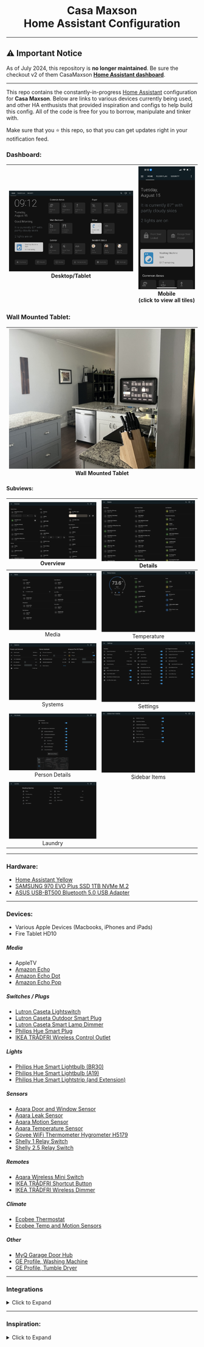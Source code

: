 
<h1 align="center">Casa Maxson
  <br>Home Assistant Configuration
</h1>

---

## ⚠️ **Important Notice**

As of July 2024, this repository is **no longer maintained**. Be sure the checkout v2 of them CasaMaxson **[Home Assistant dashboard](https://github.com/thomasmaxson/Home-Assistant-Configuration-v2)**.

---

This repo contains the constantly-in-progress [Home Assistant](https://home-assistant.io/) configuration for **Casa Maxson**. Below are links to various devices currently being used, and other HA enthusists that provided inspiration and configs to help build this config. All of the code is free for you to borrow, manipulate and tinker with.

Make sure that you :star: this repo, so that you can get updates right in your notification feed.

### Dashboard:
| [![dashboard-desktop](https://raw.githubusercontent.com/thomasmaxson/Home-Assistant-Configuration/main/config/www/images/dashboard/dashboard-desktop.png)](https://raw.githubusercontent.com/thomasmaxson/Home-Assistant-Configuration/main/config/www/images/dashboard/dashboard-desktop.png)<br>Desktop/Tablet | [![dashboard-mobile](https://raw.githubusercontent.com/thomasmaxson/Home-Assistant-Configuration/main/config/www/images/dashboard/dashboard-mobile.png)](https://raw.githubusercontent.com/thomasmaxson/Home-Assistant-Configuration/main/config/www/images/dashboard/dashboard-mobile-full.png)<br>Mobile<br>(click to view all tiles) |
|:---:|:---:|

### Wall Mounted Tablet:
| [![wallmount](https://raw.githubusercontent.com/thomasmaxson/Home-Assistant-Configuration/main/config/www/images/dashboard/wall-mount.jpeg)](https://raw.githubusercontent.com/thomasmaxson/Home-Assistant-Configuration/main/config/www/images/dashboard/wall-mount.jpeg)<br>Wall Mounted Tablet |
|:---:|

#### Subviews:
| [![overview](https://raw.githubusercontent.com/thomasmaxson/Home-Assistant-Configuration/main/config/www/images/dashboard/subview-overview.png)](https://raw.githubusercontent.com/thomasmaxson/Home-Assistant-Configuration/main/config/www/images/dashboard/subview-overview.png)<br>Overview | [![details](https://raw.githubusercontent.com/thomasmaxson/Home-Assistant-Configuration/main/config/www/images/dashboard/subview-details.png)](https://raw.githubusercontent.com/thomasmaxson/Home-Assistant-Configuration/main/config/www/images/dashboard/subview-details.png)<br>Details |
|:---:|:---:|
| [![media](https://raw.githubusercontent.com/thomasmaxson/Home-Assistant-Configuration/main/config/www/images/dashboard/subview-media.png)](https://raw.githubusercontent.com/thomasmaxson/Home-Assistant-Configuration/main/config/www/images/dashboard/subview-media.png)<br>Media | [![temperature](https://raw.githubusercontent.com/thomasmaxson/Home-Assistant-Configuration/main/config/www/images/dashboard/subview-temperature.png)](https://raw.githubusercontent.com/thomasmaxson/Home-Assistant-Configuration/main/config/www/images/dashboard/subview-temperature.png)<br>Temperature |
| [![systems](https://raw.githubusercontent.com/thomasmaxson/Home-Assistant-Configuration/main/config/www/images/dashboard/subview-systems.png)](https://raw.githubusercontent.com/thomasmaxson/Home-Assistant-Configuration/main/config/www/images/dashboard/subview-systems.png)<br>Systems | [![settings](https://raw.githubusercontent.com/thomasmaxson/Home-Assistant-Configuration/main/config/www/images/dashboard/subview-settings.png)](https://raw.githubusercontent.com/thomasmaxson/Home-Assistant-Configuration/main/config/www/images/dashboard/subview-settings.png)<br>Settings | 
| [![person](https://raw.githubusercontent.com/thomasmaxson/Home-Assistant-Configuration/main/config/www/images/dashboard/subview-his-details.png)](https://raw.githubusercontent.com/thomasmaxson/Home-Assistant-Configuration/main/config/www/images/dashboard/subview-his-details.png)<br>Person Details | [![sidebar](https://raw.githubusercontent.com/thomasmaxson/Home-Assistant-Configuration/main/config/www/images/dashboard/subview-sidebar-items.png)](https://raw.githubusercontent.com/thomasmaxson/Home-Assistant-Configuration/main/config/www/images/dashboard/subview-sidebar-items.png)<br>Sidebar Items |
| [![laundry](https://raw.githubusercontent.com/thomasmaxson/Home-Assistant-Configuration/main/config/www/images/dashboard/subview-laundry.png)](https://raw.githubusercontent.com/thomasmaxson/Home-Assistant-Configuration/main/config/www/images/dashboard/subview-laundry.png)<br>Laundry |

<hr>

### Hardware:
* [Home Assistant Yellow](https://crowdsupply.com/nabu-casa/home-assistant-yellow)
* [SAMSUNG 970 EVO Plus SSD 1TB NVMe M.2](https://www.amazon.com/dp/B07MFZY2F2/)
* [ASUS USB-BT500 Bluetooth 5.0 USB Adapter](https://www.amazon.com/dp/B08DFBNG7F/)

<hr>

### Devices:
* Various Apple Devices (Macbooks, iPhones and iPads)
* Fire Tablet HD10

##### Media
* AppleTV
* [Amazon Echo](https://www.amazon.com/gp/product/B084J4KNDS/)
* [Amazon Echo Dot](https://www.amazon.com/gp/product/B07FZ8S74R/)
* [Amazon Echo Pop](https://www.amazon.com/gp/product/B09WNK39JN/)

##### Switches / Plugs
* [Lutron Caseta Lightswitch](https://www.amazon.com/gp/product/B07SJJBTYY/)
* [Lutron Caseta Outdoor Smart Plug](https://www.amazon.com/gp/product/B00KHSXB60/)
* [Lutron Caseta Smart Lamp Dimmer](https://www.amazon.com/gp/product/B08YPFFM58/)
* [Philips Hue Smart Plug](https://www.amazon.com/gp/product/B07XD578LD/)
* [IKEA TRÅDFRI Wireless Control Outlet](https://www.ikea.com/us/en/p/tradfri-wireless-control-outlet-smart-30356169/)

##### Lights
* [Philips Hue Smart Lightbulb (BR30)](https://www.amazon.com/gp/product/B07QZHMM57/)
* [Philips Hue Smart Lightbulb (A19)](https://www.amazon.com/gp/product/B01M9AU8MB/)
* [Philips Hue Smart Lightstrip (and Extension)](https://www.amazon.com/gp/product/B08CKJWSFS/)

##### Sensors
* [Aqara Door and Window Sensor](https://www.amazon.com/gp/product/B07D37VDM3/)
* [Aqara Leak Sensor](https://www.amazon.com/gp/product/B07D39MSZS/)
* [Aqara Motion Sensor](https://www.amazon.com/gp/product/B07D1CRRVF/)
* [Aqara Temperature Sensor](https://www.amazon.com/gp/product/B07D37FKGY/)
* [Govee WiFi Thermometer Hygrometer H5179](https://www.amazon.com/gp/product/B0C39TSV2W/)
* [Shelly 1 Relay Switch](https://www.amazon.com/gp/product/B07NQNLDTD/)
* [Shelly 2.5 Relay Switch](https://www.amazon.com/gp/product/B07Z623J8Z/)

##### Remotes
* [Aqara Wireless Mini Switch](https://www.amazon.com/gp/product/B07D19YXND/)
* [IKEA TRÅDFRI Shortcut Button](https://www.ikea.com/us/en/p/tradfri-shortcut-button-white-smart-20356382/)
* [IKEA TRÅDFRI Wireless Dimmer](https://www.ikea.com/us/en/p/tradfri-wireless-dimmer-smart-white-10408598/)

##### Climate
* [Ecobee Thermostat](https://www.amazon.com/gp/product/B07NQT85FC/)
* [Ecobee Temp and Motion Sensors](https://www.amazon.com/gp/product/B07NQVWRR3/)

##### Other
* [MyQ Garage Door Hub](https://www.amazon.com/gp/product/B075RQVSY7/)
* [GE Profile, Washing Machine](https://www.geappliances.com/appliance/GE-Profile-4-9-cu-ft-Capacity-Washer-with-Smarter-Wash-Technology-and-FlexDispense-PTW605BSRWS)
* [GE Profile, Tumble Dryer](https://www.geappliances.com/appliance/GE-Profile-7-4-cu-ft-Capacity-aluminized-alloy-drum-Electric-Dryer-with-Sanitize-Cycle-and-Sensor-Dry-PTD60EBSRWS)

<hr>

### Integrations

<details>
<summary>Click to Expand</summary>

* [Node RED](https://zachowj.github.io/node-red-contrib-home-assistant-websocket/guide/custom_integration/)
* [Mushroom Cards](https://github.com/piitaya/lovelace-mushroom)
* [Alexa Media Player](https://github.com/custom-components/alexa_media_player)
* [Apple TV](https://www.home-assistant.io/integrations/apple_tv)
* [August](https://www.home-assistant.io/integrations/august)
* [Browser Mod](https://github.com/thomasloven/hass-browser_mod)
* [Ecobee](https://www.home-assistant.io/integrations/ecobee)
* [Fully Kiosk](https://github.com/cgarwood/homeassistant-fullykiosk)
* [GE SmartHQ](https://github.com/simbaja/ha_gehome)
* [HACS](https://hacs.xyz/docs/configuration/start)
* [Philips Hue](https://www.home-assistant.io/integrations/hue)
* [Home Assistant iOS](https://www.home-assistant.io/integrations/ios)
* [Lutron Caséta](https://www.home-assistant.io/integrations/lutron_caseta)
* [MyQ](https://www.home-assistant.io/integrations/myq)
* [Rachio](https://www.home-assistant.io/integrations/rachio)
* [Shelly](https://www.home-assistant.io/integrations/shelly)
* [Switchbot](https://www.home-assistant.io/integrations/switchbot)
* [UniFi Protect](https://www.home-assistant.io/integrations/unifiprotect)
* [WLED](https://www.home-assistant.io/integrations/wled)
* [Zigbee Home Automation](https://www.home-assistant.io/integrations/zha/)

</details>

<hr>

### Inspiration:

<details>
<summary>Click to Expand</summary>

Below are a few of my most used resources. If you like what you see here, please check them out as well!

* [Matt8707 (Mattias Persson)](https://github.com/matt8707/hass-config)
* [Slacker Labs (Jeffery Stone)](https://github.com/thejeffreystone/homeassistant-config)

</details>
